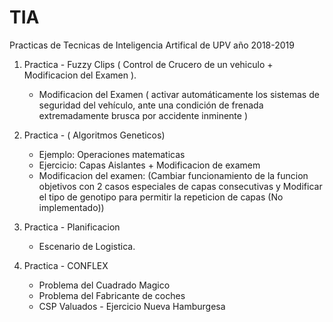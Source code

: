 # TIA
Practicas de Tecnicas de Inteligencia Artifical de UPV año 2018-2019

1. Practica - Fuzzy Clips ( Control de Crucero de un vehiculo + Modificacion del Examen ).
   - Modificacion del Examen ( activar automáticamente los sistemas de seguridad del vehículo, ante una condición de frenada extremadamente brusca por accidente inminente )

2. Practica - ( Algoritmos Geneticos)
   - Ejemplo: Operaciones matematicas
   - Ejercicio: Capas Aislantes + Modificacion de examem
   - Modificacion del examen: (Cambiar funcionamiento de la funcion objetivos con 2 casos especiales de capas consecutivas y Modificar el tipo de genotipo para permitir la repeticion de capas (No implementado))

3. Practica - Planificacion
   - Escenario de Logistica.
	
4. Practica - CONFLEX
   - Problema del Cuadrado Magico
   - Problema del Fabricante de coches
   - CSP Valuados - Ejercicio Nueva Hamburgesa